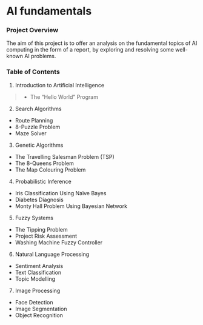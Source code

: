 # AI fundamentals

### Project Overview

The aim of this project is to offer an analysis on the fundamental topics of AI computing in the form of a report, by exploring and resolving some well-known AI problems.

### Table of Contents

1. Introduction to Artificial Intelligence
 > * The “Hello World” Program
2. Search Algorithms
  * Route Planning
  * 8-Puzzle Problem
  * Maze Solver
3. Genetic Algorithms
  * The Travelling Salesman Problem (TSP)
  * The 8-Queens Problem
  * The Map Colouring Problem
4. Probabilistic Inference
  * Iris Classification Using Naïve Bayes
  * Diabetes Diagnosis
  * Monty Hall Problem Using Bayesian Network
5. Fuzzy Systems
  * The Tipping Problem
  * Project Risk Assessment
  * Washing Machine Fuzzy Controller
6. Natural Language Processing
  * Sentiment Analysis
  * Text Classification
  * Topic Modelling
7. Image Processing
  * Face Detection
  * Image Segmentation
  * Object Recognition
